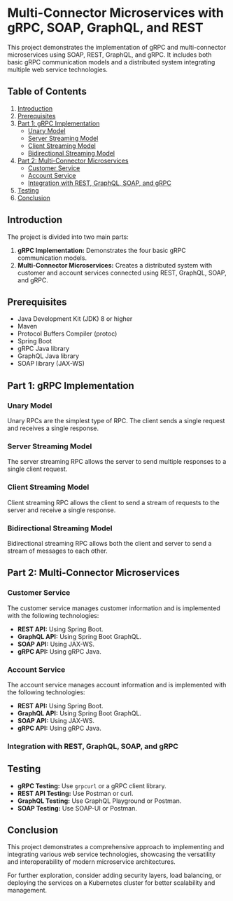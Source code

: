 # Multi-Connector Microservices with gRPC, SOAP, GraphQL, and REST

This project demonstrates the implementation of gRPC and multi-connector microservices using SOAP, REST, GraphQL, and gRPC. It includes both basic gRPC communication models and a distributed system integrating multiple web service technologies.

## Table of Contents
1. [Introduction](#introduction)
2. [Prerequisites](#prerequisites)
3. [Part 1: gRPC Implementation](#part-1-grpc-implementation)
   - [Unary Model](#unary-model)
   - [Server Streaming Model](#server-streaming-model)
   - [Client Streaming Model](#client-streaming-model)
   - [Bidirectional Streaming Model](#bidirectional-streaming-model)
4. [Part 2: Multi-Connector Microservices](#part-2-multi-connector-microservices)
   - [Customer Service](#customer-service)
   - [Account Service](#account-service)
   - [Integration with REST, GraphQL, SOAP, and gRPC](#integration-with-rest-graphql-soap-and-grpc)
5. [Testing](#testing)
6. [Conclusion](#conclusion)

## Introduction

The project is divided into two main parts:
1. **gRPC Implementation:** Demonstrates the four basic gRPC communication models.
2. **Multi-Connector Microservices:** Creates a distributed system with customer and account services connected using REST, GraphQL, SOAP, and gRPC.

## Prerequisites

- Java Development Kit (JDK) 8 or higher
- Maven
- Protocol Buffers Compiler (protoc)
- Spring Boot
- gRPC Java library
- GraphQL Java library
- SOAP library (JAX-WS)

## Part 1: gRPC Implementation

### Unary Model

Unary RPCs are the simplest type of RPC. The client sends a single request and receives a single response.

### Server Streaming Model

The server streaming RPC allows the server to send multiple responses to a single client request.

### Client Streaming Model

Client streaming RPC allows the client to send a stream of requests to the server and receive a single response.

### Bidirectional Streaming Model

Bidirectional streaming RPC allows both the client and server to send a stream of messages to each other.

## Part 2: Multi-Connector Microservices

### Customer Service

The customer service manages customer information and is implemented with the following technologies:
- **REST API:** Using Spring Boot.
- **GraphQL API:** Using Spring Boot GraphQL.
- **SOAP API:** Using JAX-WS.
- **gRPC API:** Using gRPC Java.

### Account Service

The account service manages account information and is implemented with the following technologies:
- **REST API:** Using Spring Boot.
- **GraphQL API:** Using Spring Boot GraphQL.
- **SOAP API:** Using JAX-WS.
- **gRPC API:** Using gRPC Java.

### Integration with REST, GraphQL, SOAP, and gRPC


## Testing

- **gRPC Testing:** Use `grpcurl` or a gRPC client library.
- **REST API Testing:** Use Postman or curl.
- **GraphQL Testing:** Use GraphQL Playground or Postman.
- **SOAP Testing:** Use SOAP-UI or Postman.

## Conclusion

This project demonstrates a comprehensive approach to implementing and integrating various web service technologies, showcasing the versatility and interoperability of modern microservice architectures.

For further exploration, consider adding security layers, load balancing, or deploying the services on a Kubernetes cluster for better scalability and management.